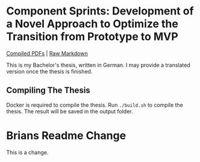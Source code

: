 # Component Sprints: Development of a Novel Approach to Optimize the Transition from Prototype to MVP

[Compiled PDFs](https://github.com/leolabs/bachelor/releases/latest) | [Raw Markdown](https://github.com/leolabs/bachelor/blob/master/src/content.textbundle/text.md)

This is my Bachelor's thesis, written in German. I may provide a translated version once the thesis is finished.

## Compiling The Thesis

Docker is required to compile the thesis. Run `./build.sh` to compile the thesis.
The result will be saved in the output folder.

# Brians Readme Change
This is a change.